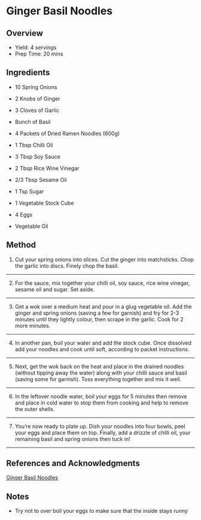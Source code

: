 # Ginger Basil Noodles

## Overview

- Yield: 4 servings
- Prep Time: 20 mins

## Ingredients

- 10 Spring Onions

- 2 Knobs of Ginger

- 3 Cloves of Garlic

- Bunch of Basil

- 4 Packets of Dried Ramen Noodles (600g)

- 1 Tbsp Chilli Oil

- 3 Tbsp Soy Sauce

- 2 Tbsp Rice Wine Vinegar

- 2/3 Tbsp Sesame Oil

- 1 Tsp Sugar

- 1 Vegetable Stock Cube

- 4 Eggs

- Vegetable Oil

## Method

1. Cut your spring onions into slices. Cut the ginger into matchsticks. Chop the garlic into discs. Finely chop the basil.
---
2. For the sauce, mix together your chilli oil, soy sauce, rice wine vinegar, sesame oil and sugar. Set aside.
---
3. Get a wok over a medium heat and pour in a glug vegetable oil. Add the ginger and spring onions (saving a few for garnish) and fry for 2-3 minutes until they lightly colour, then scrape in the garlic. Cook for 2 more minutes.
---
4. In another pan, boil your water and add the stock cube. Once dissolved add your noodles and cook until soft, according to packet instructions.
---
5. Next, get the wok back on the heat and place in the drained noodles (without tipping away the water) along with your chilli sauce and basil (saving some for garnish). Toss everything together and mix it well.
---
6. In the leftover noodle water, boil your eggs for 5 minutes then remove and place in cold water to stop them from cooking and help to remove the outer shells.
---
7. You’re now ready to plate up. Dish your noodles into four bowls, peel your eggs and place them on top. Finally, add a drizzle of chilli oil, your remaining basil and spring onions then tuck in!
---

## References and Acknowledgments

[Ginger Basil Noodles](https://www.reddit.com/r/GifRecipes/comments/f78uf2/ginger_basil_noodles/)

## Notes

- Try not to over boil your eggs to make sure that the inside stays runny
